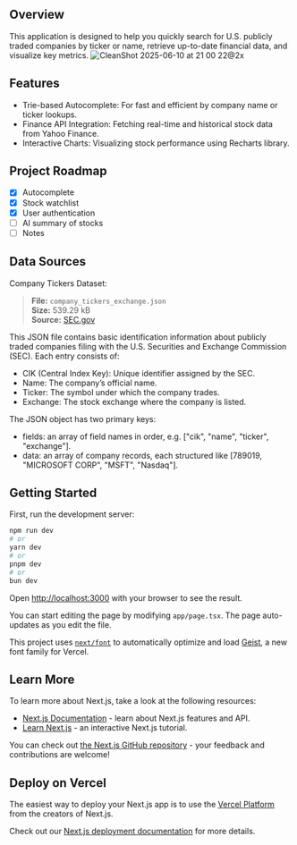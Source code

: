 
## Overview
This application is designed to help you quickly search for U.S. publicly traded companies by ticker or name, retrieve up-to-date financial data, and visualize key metrics.
![CleanShot 2025-06-10 at 21 00 22@2x](https://github.com/user-attachments/assets/55bb3e89-d8e7-4b45-ba78-e3da211d6262)

## Features
- Trie-based Autocomplete: For fast and efficient by company name or ticker lookups.
- Finance API Integration: Fetching real-time and historical stock data from Yahoo Finance.
- Interactive Charts: Visualizing stock performance using Recharts library.

## Project Roadmap
- [X] Autocomplete
- [X] Stock watchlist
- [X] User authentication
- [ ] AI summary of stocks
- [ ] Notes

## Data Sources
Company Tickers Dataset:
> **File:** `company_tickers_exchange.json`  
> **Size:** 539.29 kB  
> **Source:** [SEC.gov](https://www.sec.gov/)

This JSON file contains basic identification information about publicly traded companies filing with the U.S. Securities and Exchange Commission (SEC). Each entry consists of:
- CIK (Central Index Key): Unique identifier assigned by the SEC.
- Name: The company’s official name.
- Ticker: The symbol under which the company trades.
- Exchange: The stock exchange where the company is listed.
  
The JSON object has two primary keys:
- fields: an array of field names in order, e.g. ["cik", "name", "ticker", "exchange"].
- data: an array of company records, each structured like [789019, "MICROSOFT CORP", "MSFT", "Nasdaq"].

## Getting Started

First, run the development server:

```bash
npm run dev
# or
yarn dev
# or
pnpm dev
# or
bun dev
```

Open [http://localhost:3000](http://localhost:3000) with your browser to see the result.

You can start editing the page by modifying `app/page.tsx`. The page auto-updates as you edit the file.

This project uses [`next/font`](https://nextjs.org/docs/app/building-your-application/optimizing/fonts) to automatically optimize and load [Geist](https://vercel.com/font), a new font family for Vercel.

## Learn More

To learn more about Next.js, take a look at the following resources:

- [Next.js Documentation](https://nextjs.org/docs) - learn about Next.js features and API.
- [Learn Next.js](https://nextjs.org/learn) - an interactive Next.js tutorial.

You can check out [the Next.js GitHub repository](https://github.com/vercel/next.js) - your feedback and contributions are welcome!

## Deploy on Vercel

The easiest way to deploy your Next.js app is to use the [Vercel Platform](https://vercel.com/new?utm_medium=default-template&filter=next.js&utm_source=create-next-app&utm_campaign=create-next-app-readme) from the creators of Next.js.

Check out our [Next.js deployment documentation](https://nextjs.org/docs/app/building-your-application/deploying) for more details.
